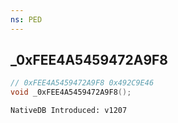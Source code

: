 ```yaml
---
ns: PED
---
```

## _0xFEE4A5459472A9F8

```c
// 0xFEE4A5459472A9F8 0x492C9E46
void _0xFEE4A5459472A9F8();
```

```
NativeDB Introduced: v1207
```

